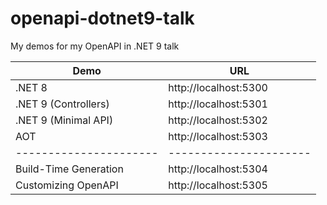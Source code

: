 # openapi-dotnet9-talk
My demos for my OpenAPI in .NET 9 talk




| Demo                   | URL                    |
| ---------------------- | ---------------------- |
| .NET 8                 | http://localhost:5300  |
| .NET 9 (Controllers)   | http://localhost:5301  |
| .NET 9 (Minimal API)   | http://localhost:5302  |
| AOT                    | http://localhost:5303  |
| ---------------------- | ---------------------- |
| Build-Time Generation  | http://localhost:5304  |
| Customizing OpenAPI    | http://localhost:5305  |
